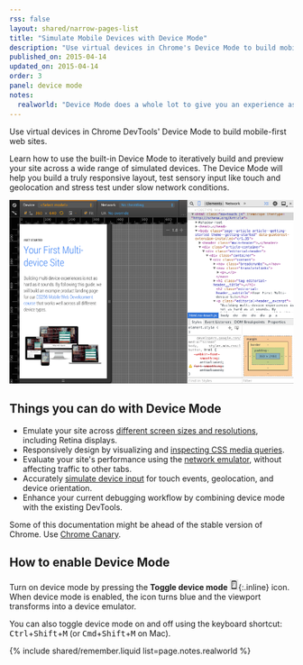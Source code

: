 ```yaml
---
rss: false
layout: shared/narrow-pages-list
title: "Simulate Mobile Devices with Device Mode"
description: "Use virtual devices in Chrome's Device Mode to build mobile-first web sites."
published_on: 2015-04-14
updated_on: 2015-04-14
order: 3
panel: device mode
notes:
  realworld: "Device Mode does a whole lot to give you an experience as close as possible compared to the real deal, but keep in mind that you'll still need to test on real devices to get the full picture (we can't yet emulate the performance characteristics of a real device)."
---
```


<p class="intro">
  Use virtual devices in Chrome DevTools' Device Mode to build mobile-first web sites.
</p>

Learn how to use the built-in Device Mode to iteratively build and preview your site across a wide range of simulated devices. The Device Mode will help you build a truly responsive layout, test sensory input like touch and geolocation and stress test under slow network conditions.

![Initial start for device mode](imgs/device-mode-initial-view.png)

## Things you can do with Device Mode

* Emulate your site across [different screen sizes and resolutions](/web/tools/chrome-devtools/iterate/device-mode/emulate-mobile-viewports), including Retina displays.
* Responsively design by visualizing and [inspecting CSS media queries](/web/tools/chrome-devtools/iterate/device-mode/media-queries).
* Evaluate your site's performance using the [network emulator](/web/tools/profile-performance/network-performance/network-conditions), without affecting traffic to other tabs.
* Accurately [simulate device input](/web/tools/chrome-devtools/iterate/device-mode/device-input-and-sensors) for touch events, geolocation, and device orientation.
* Enhance your current debugging workflow by combining device mode with the existing DevTools.

Some of this documentation might be ahead of the stable version of Chrome. Use <a href="https://www.google.com/intl/en/chrome/browser/canary.html">Chrome Canary</a>.

## How to enable Device Mode

Turn on device mode by pressing the **Toggle device mode** ![toggle device mode icon off](imgs/icon-device-mode-off.png){:.inline} icon. When device mode is enabled, the icon turns blue and the viewport transforms into a device emulator.

You can also toggle device mode on and off using the keyboard shortcut:
<kbd class="kbd">Ctrl</kbd>+<kbd class="kbd">Shift</kbd>+<kbd class="kbd">M</kbd> (or <kbd class="kbd">Cmd</kbd>+<kbd class="kbd">Shift</kbd>+<kbd class="kbd">M</kbd> on Mac).



{% include shared/remember.liquid list=page.notes.realworld %}
